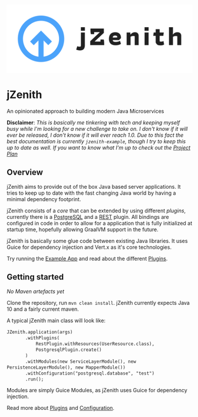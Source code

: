 ![jZenith Logo](docs/logo/logo.png)

# jZenith

An opinionated approach to building modern Java Microservices

**Disclaimer**: *This is basically me tinkering with tech and keeping
myself busy while I'm looking for a new challenge to take on. I don't
know if it will ever be released, I don't know if it will ever reach
1.0. Due to this fact the best documentation is currently
`jzenith-example`, though I try to keep this up to date as well. If
you want to know what I'm up to check out the [Project
Plan](https://github.com/marcust/jzenith/projects/1)*

## Overview

jZenith aims to provide out of the box Java based server
applications. It tries to keep up to date with the fast changing Java
world by having a minimal dependency footprint. 

jZenith consists of a *core* that can be extended by using different
*plugins*, currently there is a [PostgreSQL](docs/POSTGRES_PLUGIN.md)
and a [REST](docs/REST_PLUGIN.md) plugin. All bindings are configured
in code in order to allow for a application that is fully initialized
at startup time, hopefully allowing GraalVM support in the future. 

jZenith is basically some glue code between existing Java
libraries. It uses Guice for dependency injection and Vert.x as it's
core technologies. 

Try running the [Example App](docs/EXAMPLE_APP.md) and read about the
different [Plugins](docs/PLUGINS.md).

## Getting started

*No Maven artefacts yet*

Clone the repository, run `mvn clean install`. jZenith currently
expects Java 10 and a fairly current maven. 

A typical jZenith main class will look like:
```
JZenith.application(args)
       .withPlugins(
           RestPlugin.withResources(UserResource.class),
           PostgresqlPlugin.create()
       )
       .withModules(new ServiceLayerModule(), new PersistenceLayerModule(), new MapperModule())
       .withConfiguration("postgresql.database", "test")
	   .run();
```

Modules are simply Guice Modules, as jZenith uses Guice for dependency
injection.

Read more about [Plugins](docs/PLUGINS.md) and [Configuration](docs/CONFIGURATION.md).
